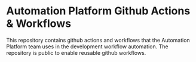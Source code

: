 # Automation Platform Github Actions & Workflows

This repository contains github actions and workflows that the Automation Platform team uses in the development workflow automation. The repository is public to enable reusable github workflows.
